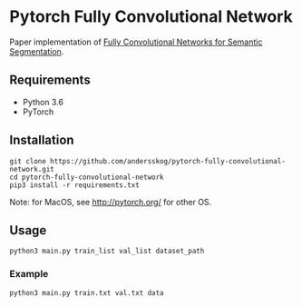# Pytorch Fully Convolutional Network

Paper implementation of [Fully Convolutional Networks for Semantic Segmentation](https://people.eecs.berkeley.edu/~jonlong/long_shelhamer_fcn.pdf).

## Requirements

- Python 3.6
- PyTorch

## Installation

```
git clone https://github.com/andersskog/pytorch-fully-convolutional-network.git
cd pytorch-fully-convolutional-network
pip3 install -r requirements.txt
```
Note: for MacOS, see http://pytorch.org/ for other OS.

## Usage

```
python3 main.py train_list val_list dataset_path
```

### Example

```
python3 main.py train.txt val.txt data
```